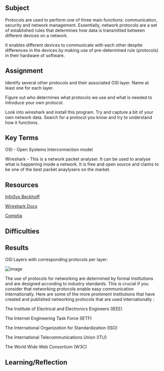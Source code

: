 ## Subject

Protocols are used to perform one of three main functions: communication, security and network management.  Essentially, network protocols are a set of established rules that determines how data is transmitted between different devices on a network.

It enables different devices to communicate with each other despite differences in the devices by making use of pre-determined rule (protocols) in their hardware of software.


## Assignment
Identify several other protocols and their associated OSI layer. Name at least one for each layer.


Figure out who determines what protocols we use and what is needed to introduce your own protocol.


Look into wireshark and install this program. Try and capture a bit of your own network data. Search for a protocol you know and try to understand how it functions.

## Key Terms

OSI - Open Systems Interconnection model



Wireshark - This is a network packet analyser.  It can be used to analyse what is happening inside a network.  It is free and open source and claims to be one of the best packet anaylysers on the market. 


## Resources

[InfoSys Beckhoff](https://infosys.beckhoff.com/english.php?content=../content/1033/tf6310_tc3_tcpip/84246923.html&id=)


[Wireshark Docs](https://www.wireshark.org/docs/wsug_html_chunked/ChapterIntroduction.html#ChIntroWhatIs)

[Comptia](https://www.comptia.org/content/guides/what-is-a-network-protocol#:~:text=Network%20protocols%20are%20typically%20created,Internet%20Engineering%20Task%20Force%20(IETF))


## Difficulties


## Results

OSI Layers with corresponding protocols per layer:

![image](https://github.com/techgrounds/cloud-assignments-E28MS/assets/151161141/fdb6a016-8401-4492-b684-a514e5a4c83e)


The use of protocols for networking are determined by formal institutions and are designed according to industry standards.  This is crucial if you consider that networking protocols enable easy communication internationally.    Here are some of the more prominent institutions that have created and published networking protocols that are used internationally :


The Institute of Electrical and Electronics Engineers (IEEE)


The Internet Engineering Task Force (IETF)


The International Organization for Standardization (ISO)


The International Telecommunications Union (ITU)


The World Wide Web Consortium (W3C)






## Learning/Reflection
